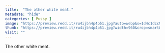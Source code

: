 ```yaml
---
title:  "The other white meat."
metadate: "hide"
categories: [ Pussy ]
image: "https://preview.redd.it/ru4ijbh4p4p51.jpg?auto=webp&s=1d4c1dcc90eb862f2a18dab992ecea080c7c9279"
thumb: "https://preview.redd.it/ru4ijbh4p4p51.jpg?width=960&crop=smart&auto=webp&s=fbe2094240ac63ed5b5eef17a70d2ab5eea28dd9"
visit: ""
---
```

The other white meat.
